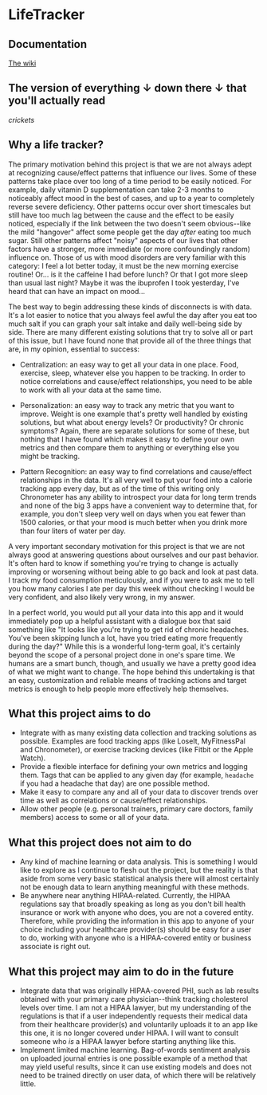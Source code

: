 # LifeTracker
## Documentation

[The wiki](https://github.com/SeanGrady/life_tracker/wiki)

## The version of everything ↓ down there ↓ that you'll actually read
*crickets*

## Why a life tracker?

The primary motivation behind this project is that we are not always adept at recognizing cause/effect patterns that influence our lives. Some of these patterns take place over too long of a time period to be easily noticed. For example, daily vitamin D supplementation can take 2-3 months to noticeably affect mood in the best of cases, and up to a year to completely reverse severe deficiency. Other patterns occur over short timescales but still have too much lag between the cause and the effect to be easily noticed, especially if the link between the two doesn't seem obvious--like the mild "hangover" affect some people get the day _after_ eating too much sugar. Still other patterns affect "noisy" aspects of our lives that other factors have a stronger, more immediate (or more confoundingly random) influence on. Those of us with mood disorders are very familiar with this category: I feel a lot better today, it must be the new morning exercise routine! Or... is it the caffeine I had before lunch? Or that I got more sleep than usual last night? Maybe it was the ibuprofen I took yesterday, I've heard that can have an impact on mood...

The best way to begin addressing these kinds of disconnects is with data. It's a lot easier to notice that you always feel awful the day after you eat too much salt if you can graph your salt intake and daily well-being side by side. There are many different existing solutions that try to solve all or part of this issue, but I have found none that provide all of the three things that are, in my opinion, essential to success:

* Centralization: an easy way to get all your data in one place. Food, exercise, sleep, whatever else you happen to be tracking. In order to notice correlations and cause/effect relationships, you need to be able to work with all your data at the same time.

* Personalization: an easy way to track any metric that you want to improve. Weight is one example that's pretty well handled by existing solutions, but what about energy levels? Or productivity? Or chronic symptoms? Again, there are separate solutions for some of these, but nothing that I have found which makes it easy to define your own metrics and then compare them to anything or everything else you might be tracking.

* Pattern Recognition: an easy way to find correlations and cause/effect relationships in the data. It's all very well to put your food into a calorie tracking app every day, but as of the time of this writing only Chronometer has any ability to introspect your data for long term trends and none of the big 3 apps have a convenient way to determine that, for example, you don't sleep very well on days when you eat fewer than 1500 calories, or that your mood is much better when you drink more than four liters of water per day.

A very important secondary motivation for this project is that we are not always good at answering questions about ourselves and our past behavior. It's often hard to know if something you're trying to change is actually improving or worsening without being able to go back and look at past data.  I track my food consumption meticulously, and if you were to ask me to tell you how many calories I ate per day this week without checking I would be very confident, and also likely very wrong, in my answer.

In a perfect world, you would put all your data into this app and it would immediately pop up a helpful assistant with a dialogue box that said something like "It looks like you're trying to get rid of chronic headaches. You've been skipping lunch a lot, have you tried eating more frequently during the day?" While this is a wonderful long-term goal, it's certainly beyond the scope of a personal project done in one's spare time. We humans are a smart bunch, though, and usually we have a pretty good idea of what we might want to change. The hope behind this undertaking is that an easy, customization  and reliable means of tracking actions and target metrics is enough to help people more effectively help themselves.

## What this project aims to do

* Integrate with as many existing data collection and tracking solutions as possible. Examples are food tracking apps (like LoseIt, MyFitnessPal and Chronometer), or exercise tracking devices (like Fitbit or the Apple Watch).
* Provide a flexible interface for defining your own metrics and logging them. Tags that can be applied to any given day (for example, `headache` if you had a headache that day) are one possible method.
* Make it easy to compare any and all of your data to discover trends over time as well as correlations or cause/effect relationships.
* Allow other people (e.g. personal trainers, primary care doctors, family members) access to some or all of your data.

## What this project does not aim to do

* Any kind of machine learning or data analysis. This is something I would like to explore as I continue to flesh out the project, but the reality is that aside from some very basic statistical analysis there will almost certainly not be enough data to learn anything meaningful with these methods.
* Be anywhere near anything HIPAA-related. Currently, the HIPAA regulations say that broadly speaking as long as you don't bill health insurance or work with anyone who does, you are not a covered entity. Therefore, while providing the information in this app to anyone of your choice including your healthcare provider(s) should be easy for a user to do, working with anyone who is a HIPAA-covered entity or business associate is right out.

## What this project may aim to do in the future

* Integrate data that was originally HIPAA-covered PHI, such as lab results obtained with your primary care physician--think tracking cholesterol levels over time. I am not a HIPAA lawyer, but my understanding of the regulations is that if a user independently requests their medical data from their healthcare provider(s) and voluntarily uploads it to an app like this one, it is no longer covered under HIPAA. I will want to consult someone who _is_ a HIPAA lawyer before starting anything like this.
* Implement limited machine learning. Bag-of-words sentiment analysis on uploaded journal entries is one possible example of a method that may yield useful results, since it can use existing models and does not need to be trained directly on user data, of which there will be relatively little.
